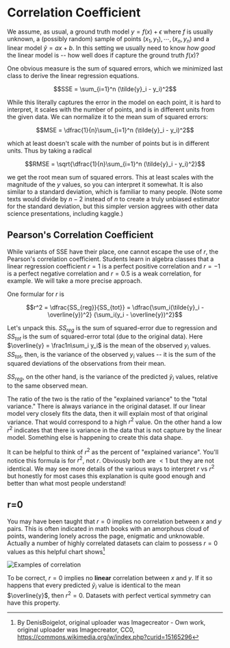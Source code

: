 # Correlation Coefficient

We assume, as usual, a ground truth model $y = f(x) + \epsilon$ where $f$ is usually unknown, a (possibly random) sample of points $(x_1, y_1), \cdots, (x_n, y_n)$ and a linear model $\tilde{y} = ax + b$. In this setting we usually need to know *how good* the linear model is -- how well does if capture the ground truth $f(x)$?

One obvious measure is the sum of squared errors, which we minimized last class to derive the linear regression equations.

$$SSE = \sum_{i=1}^n (\tilde{y}_i - y_i)^2$$

While this literally captures the error in the model on each point, it is hard to interpret, it scales with the number of points, and is in different units from the given data. We can normalize it to the mean sum of squared errors:

$$MSE = \dfrac{1}{n}\sum_{i=1}^n (\tilde{y}_i - y_i)^2$$

which at least doesn't scale with the number of points but is in different units. Thus by taking a radical

$$RMSE = \sqrt{\dfrac{1}{n}\sum_{i=1}^n (\tilde{y}_i - y_i)^2}$$

we get the root mean sum of squared errors. This at least scales with the magnitude of the $y$ values, so you can interpret it somewhat. It is also similar
to a standard deviation, which is familiar to many people. (Note some texts would divide by $n-2$ instead of $n$ to create a truly unbiased
estimator for the standard deviation, but this simpler version aggrees with other data science presentations, including kaggle.)

## Pearson's Correlation Coefficient

While variants of SSE have their place, one cannot escape the use of $r$, the Pearson's correlation coefficient. Students learn in algebra classes
that a linear regression coefficient $r=1$ is a perfect positive correlation and $r=-1$ is a perfect negative correlation and $r=0.5$ is a weak
correlation, for example. We will take a more precise approach.

One formular for $r$ is

$$r^2 = \dfrac{SS_{reg}}{SS_{tot}} = \dfrac{\sum_i(\tilde{y}_i - \overline{y})^2} {\sum_i(y_i - \overline{y})^2}$$

Let's unpack this. $SS_{reg}$ is the sum of squared-error due to regression and $SS_{tot}$ is the sum of squared-error total (due to the original data).
Here $\overline{y} = \frac1n\sum_i y_i$ is the mean of the observed $y_i$ values. $SS_{tot}$, then, is the variance of the observed $y_i$ values -- it is the
sum of the squared deviations of the observations from their mean.

$SS_{reg}$, on the other hand, is the variance of the predicted $\tilde{y}_i$ values, relative to the same observed mean.

The ratio of the two is the ratio of the "explained variance" to the "total variance." There is always variance in the original dataset. If our linear
model very closely fits the data, then it will explain most of that original variance. That would correspond to a high $r^2$ value. On the other hand
a low $r^2$ indicates that there is variance in the data that is not capture by the linear model. Something else is happening to create this
data shape.

It can be helpful to think of $r^2$ as the percent of "explained variance". You'll notice this formula is for $r^2$, not $r$. Obviously both are $<1$ but
they are not identical. We may see more details of the various ways to interpret $r$ vs $r^2$ but honestly for most cases this explanation
is quite good enough and better than what most people understand!

## r=0

You may have been taught that $r=0$ implies no correlation between $x$ and $y$ pairs. This is often indicated in math books with an
amorphous cloud of points, wandering lonely across the page, enigmatic and unknowable. Actually a number of highly correlated
datasets can claim to possess $r=0$ values as this helpful chart shows[^1]

![Examples of correlation](correlation_examples.png)

To be correct, $r=0$ implies no **linear** correlation between $x$ and $y$. If it so happens that every predicted $\tilde{y}_i$ value is identical to the
mean $\overline{y}$, then $r^2=0$. Datasets with perfect vertical symmetry can have this property.

[^1]: By DenisBoigelot, original uploader was Imagecreator - Own work, original uploader was Imagecreator, CC0, https://commons.wikimedia.org/w/index.php?curid=15165296